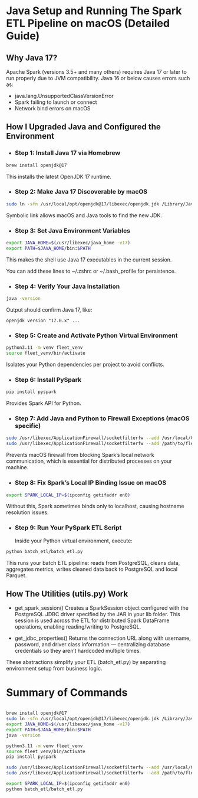 # Java Setup and Running The Spark ETL Pipeline on macOS (Detailed Guide)

## Why Java 17?

Apache Spark (versions 3.5+ and many others) requires Java 17 or later to run properly due to JVM compatibility.
Java 16 or below causes errors such as:

- java.lang.UnsupportedClassVersionError
- Spark failing to launch or connect
- Network bind errors on macOS

## How I Upgraded Java and Configured the Environment

- ### Step 1: Install Java 17 via Homebrew

```bash
brew install openjdk@17
```

This installs the latest OpenJDK 17 runtime.

- ### Step 2: Make Java 17 Discoverable by macOS

```bash
sudo ln -sfn /usr/local/opt/openjdk@17/libexec/openjdk.jdk /Library/Java/JavaVirtualMachines/openjdk-17.jdk
```

Symbolic link allows macOS and Java tools to find the new JDK.

- ### Step 3: Set Java Environment Variables

```bash
export JAVA_HOME=$(/usr/libexec/java_home -v17)
export PATH=$JAVA_HOME/bin:$PATH
```

This makes the shell use Java 17 executables in the current session.

You can add these lines to ~/.zshrc or ~/.bash_profile for persistence.

- ### Step 4: Verify Your Java Installation

```bash
java -version
```

Output should confirm Java 17, like:

```text
openjdk version "17.0.x" ...
```

- ### Step 5: Create and Activate Python Virtual Environment

```bash
python3.11 -m venv fleet_venv
source fleet_venv/bin/activate
```

Isolates your Python dependencies per project to avoid conflicts.

- ### Step 6: Install PySpark

```bash
pip install pyspark
```

Provides Spark API for Python.

- ### Step 7: Add Java and Python to Firewall Exceptions (macOS specific)

```bash
sudo /usr/libexec/ApplicationFirewall/socketfilterfw --add /usr/local/Cellar/openjdk@17/17.0.16/libexec/openjdk.jdk/Contents/Home/bin/java
sudo /usr/libexec/ApplicationFirewall/socketfilterfw --add /path/to/fleet_venv/bin/python
```

Prevents macOS firewall from blocking Spark’s local network communication, which is essential for distributed processes on your machine.

- ### Step 8: Fix Spark’s Local IP Binding Issue on macOS

```bash
export SPARK_LOCAL_IP=$(ipconfig getifaddr en0)
```

Without this, Spark sometimes binds only to localhost, causing hostname resolution issues.

- ### Step 9: Run Your PySpark ETL Script
  Inside your Python virtual environment, execute:

```bash
python batch_etl/batch_etl.py
```

This runs your batch ETL pipeline: reads from PostgreSQL, cleans data, aggregates metrics, writes cleaned data back to PostgreSQL and local Parquet.

## How The Utilities (utils.py) Work

- get_spark_session()
  Creates a SparkSession object configured with the PostgreSQL JDBC driver specified by the JAR in your lib folder.
  This session is used across the ETL for distributed Spark DataFrame operations, enabling reading/writing to PostgreSQL.

- get_jdbc_properties()
  Returns the connection URL along with username, password, and driver class information —
  centralizing database credentials so they aren’t hardcoded multiple times.

These abstractions simplify your ETL (batch_etl.py) by separating environment setup from business logic.

# Summary of Commands

```bash

brew install openjdk@17
sudo ln -sfn /usr/local/opt/openjdk@17/libexec/openjdk.jdk /Library/Java/JavaVirtualMachines/openjdk-17.jdk
export JAVA_HOME=$(/usr/libexec/java_home -v17)
export PATH=$JAVA_HOME/bin:$PATH
java -version

python3.11 -m venv fleet_venv
source fleet_venv/bin/activate
pip install pyspark

sudo /usr/libexec/ApplicationFirewall/socketfilterfw --add /usr/local/Cellar/openjdk@17/17.0.16/libexec/openjdk.jdk/Contents/Home/bin/java
sudo /usr/libexec/ApplicationFirewall/socketfilterfw --add /path/to/fleet_venv/bin/python

export SPARK_LOCAL_IP=$(ipconfig getifaddr en0)
python batch_etl/batch_etl.py
```
